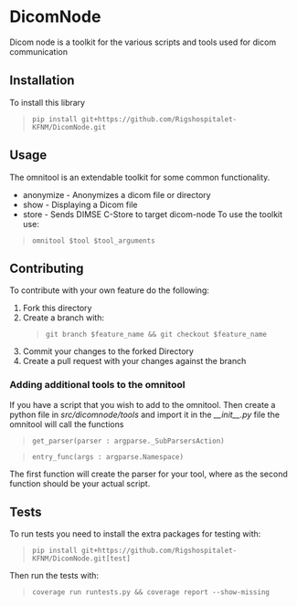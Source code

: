 # DicomNode

Dicom node is a toolkit for the various scripts and tools used for dicom communication

## Installation
To install this library
> `pip install git+https://github.com/Rigshospitalet-KFNM/DicomNode.git`

## Usage
The omnitool is an extendable toolkit for some common functionality.
 * anonymize - Anonymizes a dicom file or directory
 * show - Displaying a Dicom file
 * store - Sends DIMSE C-Store to target dicom-node
To use the toolkit use:
> `omnitool $tool $tool_arguments`

## Contributing

To contribute with your own feature do the following:

1. Fork this directory
2. Create a branch with:
   >`git branch $feature_name && git checkout $feature_name`
3. Commit your changes to the forked Directory
4. Create a pull request with your changes against the branch

### Adding additional tools to the omnitool
If you have a script that you wish to add to the omnitool. Then create a python file in *src/dicomnode/tools* and import it in the *\_\_init\_\_.py* file
the omnitool will call the functions
> `get_parser(parser : argparse._SubParsersAction)`

> `entry_func(args : argparse.Namespace)`

The first function will create the parser for your tool, where as the second function should be your actual script.

## Tests

To run tests you need to install the extra packages for testing with:
> `pip install git+https://github.com/Rigshospitalet-KFNM/DicomNode.git[test]`

Then run the tests with:
> `coverage run runtests.py && coverage report --show-missing`